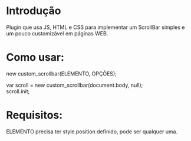 # Introdução

Plugin que usa JS, HTML e CSS para implementar um ScrollBar simples e um pouco customizável em páginas WEB.

# Como usar:

new custom_scrollbar(ELEMENTO, OPÇÕES);

var scroll = new custom_scrollbar(document.body, null);\
scroll.init;

# Requisitos:

ELEMENTO precisa ter style.position definido, pode ser qualquer uma.

